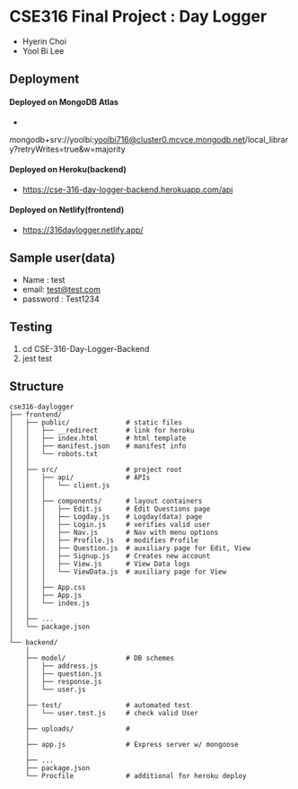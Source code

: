 

# CSE316 Final Project : Day Logger

-   Hyerin Choi
-   Yool Bi Lee

## Deployment


#### Deployed on MongoDB Atlas

-
mongodb+srv://yoolbi:yoolbi716@cluster0.mcvce.mongodb.net/local_library?retryWrites=true&w=majority

#### Deployed on Heroku(backend)
-   https://cse-316-day-logger-backend.herokuapp.com/api

#### Deployed on Netlify(frontend)
-    https://316daylogger.netlify.app/



## Sample user(data)

- Name : test
- email: test@test.com
- password : Test1234


## Testing
1. cd CSE-316-Day-Logger-Backend
2. jest test


## Structure

```
cse316-daylogger
├── frontend/ 
│   ├── public/              # static files
│   │   ├── __redirect       # link for heroku
│   │   ├── index.html       # html template
│   │   ├── manifest.json    # manifest info
│   │   └── robots.txt
│   │
│   ├── src/                 # project root
│   │   ├── api/             # APIs
│   │   │   └── client.js
│   │   │
│   │   ├── components/      # layout containers
│   │   │   ├── Edit.js      # Edit Questions page 
│   │   │   ├── Logday.js    # Logday(data) page
│   │   │   ├── Login.js     # verifies valid user
│   │   │   ├── Nav.js       # Nav with menu options
│   │   │   ├── Profile.js   # modifies Profile
│   │   │   ├── Question.js  # auxiliary page for Edit, View
│   │   │   ├── Signup.js    # Creates new account
│   │   │   ├── View.js      # View Data logs
│   │   │   └── ViewData.js  # auxiliary page for View
│   │   │
│   │   ├── App.css
│   │   ├── App.js
│   │   └── index.js
│   │
│   ├── ...
│   └── package.json
│
└── backend/
    │
    ├── model/               # DB schemes
    │   ├── address.js       
    │   ├── question.js      
    │   ├── response.js
    │   └── user.js
    │   
    ├── test/                # automated test
    │   └── user.test.js     # check valid User
    │   
    ├── uploads/             # 
    │
    ├── app.js               # Express server w/ mongoose
    │
    ├── ...
    ├── package.json
    └── Procfile             # additional for heroku deploy

```
 